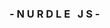<html>
<head>
<meta name="robots" content="noindex" />
<link rel="stylesheet" href="styles.css">
<script type="text/javascript" src="dtree.js"></script>
<script type="text/javascript" src="nurdle.js"></script>
<script type="text/javascript" src="nurdle-ui.js"></script>
</head>
<body>
<h3>- N U R D L E &nbsp; J S -</h3>
<div id="game">
</div>
<div id="possibilities"></div>
<script type="text/javascript">playAgain();</script>
</body>
</html>